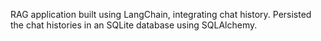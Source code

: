 RAG application built using LangChain, integrating chat history. Persisted the chat histories in an SQLite database using SQLAlchemy.
